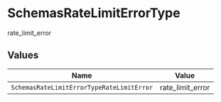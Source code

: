 # SchemasRateLimitErrorType

rate_limit_error


## Values

| Name                                      | Value                                     |
| ----------------------------------------- | ----------------------------------------- |
| `SchemasRateLimitErrorTypeRateLimitError` | rate_limit_error                          |